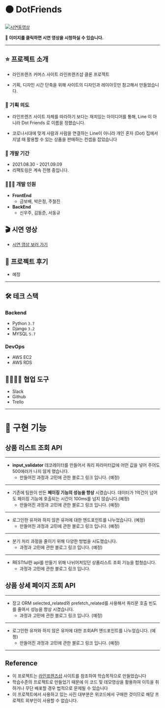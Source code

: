 # **⚫️ DotFriends**

[![시연동영상](https://images.velog.io/images/sdk1926/post/ed163123-f7c1-4f44-91ef-76fe807dbb82/%E1%84%89%E1%85%B3%E1%84%8F%E1%85%B3%E1%84%85%E1%85%B5%E1%86%AB%E1%84%89%E1%85%A3%E1%86%BA%202021-09-11%20%E1%84%8B%E1%85%A9%E1%84%92%E1%85%AE%2010.41.19.png)](https://youtu.be/T5bOgE7dzwk)

**🌄 이미지를 클릭하면 시연 영상을 시청하실 수 있습니다.**

---

## ⭐️ **프로젝트 소개**

- 라인프렌즈 커머스 사이트 라인프렌즈샵 클론 프로젝트

- 기획, 디자인 시간 단축을 위해 사이트의 디자인과 레이아웃만 참고해서 만들었습니다.

###  **🤔 기획 의도**

- 라인프렌즈 사이트 자체를 따라하기 보다는 재치있는 아이디어를 통해, Line 이 아니라 Dot Friends 로 이름을 정했습니다.

- 코로나시대에 맞게 사람과 사람을 연결하는 Line이 아니라 개인 혼자 (Dot) 집에서 지낼 때 활용할 수 있는 상품을 판매하는 컨셉을 잡았습니다

### **📆 개발 기간**

- 2021.08.30 - 2021.09.09
- 리팩토링은 계속 진행 중입니다. 

### **👨‍👩‍👦 개발 인원**

- **FrontEnd**
  - 금보배, 박은정, 주철진
- **BackEnd**
  - 신우주, 김동준, 서동규

## **🎬 시연 영상**
* [시연 영상 보러 가기](https://youtu.be/T5bOgE7dzwk)

## **📝 프로젝트 후기**
* 예정 
---
## 🛠 **테크 스택**

### **Backend**
* Python ```3.7```
* Django ```3.2```
* MYSQL ```5.7```

### **DevOps**
* AWS EC2
* AWS RDS

## **👩‍👩‍👧‍👦 협업 도구**

* Slack
* Github
* Trello

---
# **🚀 구현 기능**
## **상품 리스트 조회 API**
---
- **input_validator** 데코레이터를 만들어서 쿼리 파라미터값에 어떤 값을 넣어 주어도 500에러가 나지 않게 했습니다. 
  * 만들어진 과정과 고민에 관한 블로그 링크 입니다. (예정)
---
- 기존에 팀원이 만든 **페이징 기능의 성능을 향상** 시켰습니다. 데이터가 1억건이 넘어도 페이징 기능에 호출되는 시간이 100ms를 넘지 않습니다.(예정)
    - 만들어진 과정과 고민에 관한 블로그 링크 입니다. (예정)
---
- 로그인한 유저와 하지 않은 유저에 대한 엔드포인트를 나누었습니다. (예정)
  - 만들어진 과정과 고민에 관한 블로그 링크 입니다. (예정) 
---
- 분기 처리 과정을 줄이기 위해 다양한 방법을 시도했습니다.
  - 과정과 고민에 관한 블로그 링크 입니다. (예정) 
---
- RESTful한 api를 만들기 위해 나뉘어져있던 상품리스트 조회 기능을 합쳤습니다. 
  - 과정과 고민에 관한 블로그 링크 입니다. 

## **상품 상세 페이지 조회 API**
---
- 장고 ORM selected_related와 prefetch_related를 사용해서 쿼리문 호출 빈도를 줄여서 성능을 향상 시켰습니다. 
  - 과정과 고민에 관한 블로그 링크 입니다. (예정) 
---
- 로그인한 유저와 하지 않은 유저에 대한 조회API 엔드포인트를 나누었습니다. (예정)
  - 만들어진 과정과 고민에 관한 블로그 링크 입니다. (예정) 
---

## Reference

- 이 프로젝트는 [라인프렌즈샵](https://brand.naver.com/linefriends/?nt_source=emnet_google_sa&nt_medium=search&nt_detail=store&nt_keyword=%EB%9D%BC%EC%9D%B8%EC%8A%A4%ED%86%A0%EC%96%B4&gclid=CjwKCAjw4KyJBhAbEiwAaAQbE93SzYQM2APropv_Ed2sO5bOHfEYnNEbiFW2_WzL52GNw2gXiBwVtBoCZIQQAvD_BwE) 사이트를 참조하여 학습목적으로 만들었습니다
- 학습수준의 프로젝트로 만들었기 때문에 이 코드 및 데모영상을 활용하여 이득을 취하거나 무단 배포할 경우 법적으로 문제될 수 있습니다
- 이 프로젝트에서 사용하고 있는 사진 대부분은 위코드에서 구매한 것이므로 해당 프로젝트 외부인이 사용할 수 없습니다.